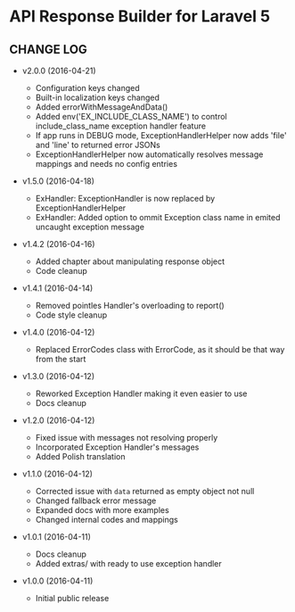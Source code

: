 # API Response Builder for Laravel 5 #

## CHANGE LOG ##

* v2.0.0 (2016-04-21)
   * Configuration keys changed
   * Built-in localization keys changed
   * Added errorWithMessageAndData()
   * Added env('EX_INCLUDE_CLASS_NAME') to control include_class_name exception handler feature
   * If app runs in DEBUG mode, ExceptionHandlerHelper now adds 'file' and 'line' to returned error JSONs
   * ExceptionHandlerHelper now automatically resolves message mappings and needs no config entries

* v1.5.0 (2016-04-18)
   * ExHandler: ExceptionHandler is now replaced by ExceptionHandlerHelper
   * ExHandler: Added option to ommit Exception class name in emited uncaught exception message

* v1.4.2 (2016-04-16)
   * Added chapter about manipulating response object
   * Code cleanup

* v1.4.1 (2016-04-14)
   * Removed pointles Handler's overloading to report()
   * Code style cleanup

* v1.4.0 (2016-04-12)
   * Replaced ErrorCodes class with ErrorCode, as it should be that way from the start

* v1.3.0 (2016-04-12)
   * Reworked Exception Handler making it even easier to use
   * Docs cleanup

* v1.2.0 (2016-04-12)
   * Fixed issue with messages not resolving properly
   * Incorporated Exception Handler's messages
   * Added Polish translation

* v1.1.0 (2016-04-12)
   * Corrected issue with `data` returned as empty object not null
   * Changed fallback error message
   * Expanded docs with more examples
   * Changed internal codes and mappings

* v1.0.1 (2016-04-11)
   * Docs cleanup
   * Added extras/ with ready to use exception handler

* v1.0.0 (2016-04-11)
   * Initial public release
